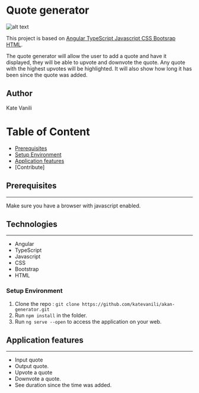 # Quote generator

![alt text](src/assets/quote-home.png)

This project is based on [Angular TypeScript Javascript CSS Bootsrap HTML](#TechStack).

The quote generator will allow the user to add a quote and have it displayed, they will be able to upvote and downvote the quote. Any quote with the highest upvotes will be highlighted. It will also show how long it has been since the quote was added. 

## Author
Kate Vanili

# Table of Content

-   [Prerequisites](#Prerequisites)
-   [Setup Environment](#Technologies)
-   [Application features](#features)
-   [Contribute]

## Prerequisites

---

Make sure you have a browser with javascript enabled.


## Technologies

---
-   Angular
-   TypeScript
-   Javascript
-   CSS
-   Bootstrap
-   HTML

### Setup Environment

1. Clone the repo : `git clone https://github.com/katevanili/akan-generator.git`
2. Run `npm install` in the folder.
3. Run `ng serve --open` to access the application on your web.

## Application features

---
-  Input quote
-  Output quote.
-  Upvote a quote
-  Downvote a quote.
-  See duration since the time was added.